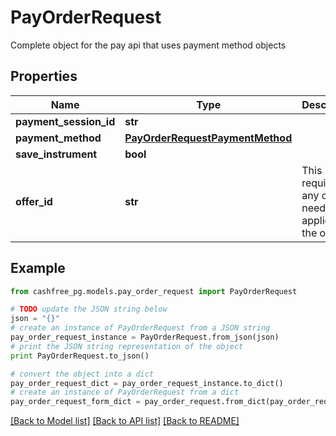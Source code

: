 # PayOrderRequest

Complete object for the pay api that uses payment method objects

## Properties
Name | Type | Description | Notes
------------ | ------------- | ------------- | -------------
**payment_session_id** | **str** |  | 
**payment_method** | [**PayOrderRequestPaymentMethod**](PayOrderRequestPaymentMethod.md) |  | 
**save_instrument** | **bool** |  | [optional] 
**offer_id** | **str** | This is required if any offers needs to be applied to the order. | [optional] 

## Example

```python
from cashfree_pg.models.pay_order_request import PayOrderRequest

# TODO update the JSON string below
json = "{}"
# create an instance of PayOrderRequest from a JSON string
pay_order_request_instance = PayOrderRequest.from_json(json)
# print the JSON string representation of the object
print PayOrderRequest.to_json()

# convert the object into a dict
pay_order_request_dict = pay_order_request_instance.to_dict()
# create an instance of PayOrderRequest from a dict
pay_order_request_form_dict = pay_order_request.from_dict(pay_order_request_dict)
```
[[Back to Model list]](../README.md#documentation-for-models) [[Back to API list]](../README.md#documentation-for-api-endpoints) [[Back to README]](../README.md)


